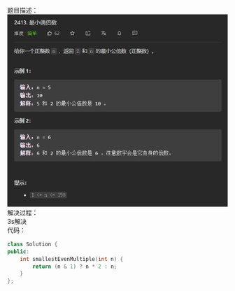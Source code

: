 题目描述：  
![image](/basical/IQ/image/image38.png)  
解决过程：  
3s解决  
代码：  
```cpp
class Solution {
public:
    int smallestEvenMultiple(int n) {
        return (n & 1) ? n * 2 : n;
    }
};
```
